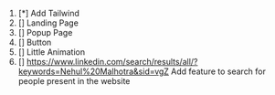 1. [*] Add Tailwind
2. [] Landing Page
3. [] Popup Page
4. [] Button
5. [] Little Animation
6. [] https://www.linkedin.com/search/results/all/?keywords=Nehul%20Malhotra&sid=vgZ
 Add feature to search for people present in the website
